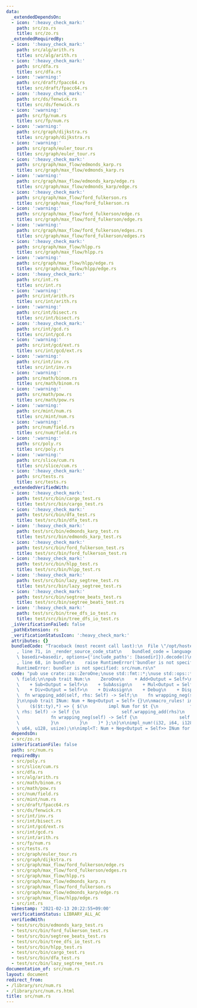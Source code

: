 ```yaml
---
data:
  _extendedDependsOn:
  - icon: ':heavy_check_mark:'
    path: src/zo.rs
    title: src/zo.rs
  _extendedRequiredBy:
  - icon: ':heavy_check_mark:'
    path: src/alg/arith.rs
    title: src/alg/arith.rs
  - icon: ':heavy_check_mark:'
    path: src/dfa.rs
    title: src/dfa.rs
  - icon: ':warning:'
    path: src/draft/fpacc64.rs
    title: src/draft/fpacc64.rs
  - icon: ':heavy_check_mark:'
    path: src/ds/fenwick.rs
    title: src/ds/fenwick.rs
  - icon: ':warning:'
    path: src/fp/num.rs
    title: src/fp/num.rs
  - icon: ':warning:'
    path: src/graph/dijkstra.rs
    title: src/graph/dijkstra.rs
  - icon: ':warning:'
    path: src/graph/euler_tour.rs
    title: src/graph/euler_tour.rs
  - icon: ':heavy_check_mark:'
    path: src/graph/max_flow/edmonds_karp.rs
    title: src/graph/max_flow/edmonds_karp.rs
  - icon: ':warning:'
    path: src/graph/max_flow/edmonds_karp/edge.rs
    title: src/graph/max_flow/edmonds_karp/edge.rs
  - icon: ':heavy_check_mark:'
    path: src/graph/max_flow/ford_fulkerson.rs
    title: src/graph/max_flow/ford_fulkerson.rs
  - icon: ':warning:'
    path: src/graph/max_flow/ford_fulkerson/edge.rs
    title: src/graph/max_flow/ford_fulkerson/edge.rs
  - icon: ':warning:'
    path: src/graph/max_flow/ford_fulkerson/edges.rs
    title: src/graph/max_flow/ford_fulkerson/edges.rs
  - icon: ':heavy_check_mark:'
    path: src/graph/max_flow/hlpp.rs
    title: src/graph/max_flow/hlpp.rs
  - icon: ':warning:'
    path: src/graph/max_flow/hlpp/edge.rs
    title: src/graph/max_flow/hlpp/edge.rs
  - icon: ':heavy_check_mark:'
    path: src/int.rs
    title: src/int.rs
  - icon: ':warning:'
    path: src/int/arith.rs
    title: src/int/arith.rs
  - icon: ':warning:'
    path: src/int/bisect.rs
    title: src/int/bisect.rs
  - icon: ':heavy_check_mark:'
    path: src/int/gcd.rs
    title: src/int/gcd.rs
  - icon: ':warning:'
    path: src/int/gcd/ext.rs
    title: src/int/gcd/ext.rs
  - icon: ':warning:'
    path: src/int/inv.rs
    title: src/int/inv.rs
  - icon: ':warning:'
    path: src/math/binom.rs
    title: src/math/binom.rs
  - icon: ':warning:'
    path: src/math/pow.rs
    title: src/math/pow.rs
  - icon: ':warning:'
    path: src/mint/num.rs
    title: src/mint/num.rs
  - icon: ':warning:'
    path: src/num/field.rs
    title: src/num/field.rs
  - icon: ':warning:'
    path: src/poly.rs
    title: src/poly.rs
  - icon: ':warning:'
    path: src/slice/cum.rs
    title: src/slice/cum.rs
  - icon: ':heavy_check_mark:'
    path: src/tests.rs
    title: src/tests.rs
  _extendedVerifiedWith:
  - icon: ':heavy_check_mark:'
    path: test/src/bin/cargo_test.rs
    title: test/src/bin/cargo_test.rs
  - icon: ':heavy_check_mark:'
    path: test/src/bin/dfa_test.rs
    title: test/src/bin/dfa_test.rs
  - icon: ':heavy_check_mark:'
    path: test/src/bin/edmonds_karp_test.rs
    title: test/src/bin/edmonds_karp_test.rs
  - icon: ':heavy_check_mark:'
    path: test/src/bin/ford_fulkerson_test.rs
    title: test/src/bin/ford_fulkerson_test.rs
  - icon: ':heavy_check_mark:'
    path: test/src/bin/hlpp_test.rs
    title: test/src/bin/hlpp_test.rs
  - icon: ':heavy_check_mark:'
    path: test/src/bin/lazy_segtree_test.rs
    title: test/src/bin/lazy_segtree_test.rs
  - icon: ':heavy_check_mark:'
    path: test/src/bin/segtree_beats_test.rs
    title: test/src/bin/segtree_beats_test.rs
  - icon: ':heavy_check_mark:'
    path: test/src/bin/tree_dfs_io_test.rs
    title: test/src/bin/tree_dfs_io_test.rs
  _isVerificationFailed: false
  _pathExtension: rs
  _verificationStatusIcon: ':heavy_check_mark:'
  attributes: {}
  bundledCode: "Traceback (most recent call last):\n  File \"/opt/hostedtoolcache/Python/3.9.1/x64/lib/python3.9/site-packages/onlinejudge_verify/documentation/build.py\"\
    , line 71, in _render_source_code_stat\n    bundled_code = language.bundle(stat.path,\
    \ basedir=basedir, options={'include_paths': [basedir]}).decode()\n  File \"/opt/hostedtoolcache/Python/3.9.1/x64/lib/python3.9/site-packages/onlinejudge_verify/languages/user_defined.py\"\
    , line 68, in bundle\n    raise RuntimeError('bundler is not specified: {}'.format(path.as_posix()))\n\
    RuntimeError: bundler is not specified: src/num.rs\n"
  code: "pub use crate::zo::ZeroOne;\nuse std::fmt::*;\nuse std::ops::*;\n\npub mod\
    \ field;\n\npub trait Num:\n    ZeroOne\n    + Add<Output = Self>\n    + AddAssign\n\
    \    + Sub<Output = Self>\n    + SubAssign\n    + Mul<Output = Self>\n    + MulAssign\n\
    \    + Div<Output = Self>\n    + DivAssign\n    + Debug\n    + Display\n{\n  \
    \  fn wrapping_add(self, rhs: Self) -> Self;\n    fn wrapping_neg(self) -> Self;\n\
    }\n\npub trait INum: Num + Neg<Output = Self> {}\n\nmacro_rules! impl_num {\n\
    \    ($($t:ty),*) => { $(\n        impl Num for $t {\n            fn wrapping_add(self,\
    \ rhs: Self) -> Self {\n                self.wrapping_add(rhs)\n            }\n\
    \            fn wrapping_neg(self) -> Self {\n                self.wrapping_neg()\n\
    \            }\n        }\n    )* };\n}\n\nimpl_num!(i32, i64, i128, isize, u32,\
    \ u64, u128, usize);\n\nimpl<T: Num + Neg<Output = Self>> INum for T {}\n"
  dependsOn:
  - src/zo.rs
  isVerificationFile: false
  path: src/num.rs
  requiredBy:
  - src/poly.rs
  - src/slice/cum.rs
  - src/dfa.rs
  - src/alg/arith.rs
  - src/math/binom.rs
  - src/math/pow.rs
  - src/num/field.rs
  - src/mint/num.rs
  - src/draft/fpacc64.rs
  - src/ds/fenwick.rs
  - src/int/inv.rs
  - src/int/bisect.rs
  - src/int/gcd/ext.rs
  - src/int/gcd.rs
  - src/int/arith.rs
  - src/fp/num.rs
  - src/tests.rs
  - src/graph/euler_tour.rs
  - src/graph/dijkstra.rs
  - src/graph/max_flow/ford_fulkerson/edge.rs
  - src/graph/max_flow/ford_fulkerson/edges.rs
  - src/graph/max_flow/hlpp.rs
  - src/graph/max_flow/edmonds_karp.rs
  - src/graph/max_flow/ford_fulkerson.rs
  - src/graph/max_flow/edmonds_karp/edge.rs
  - src/graph/max_flow/hlpp/edge.rs
  - src/int.rs
  timestamp: '2021-02-13 20:22:55+09:00'
  verificationStatus: LIBRARY_ALL_AC
  verifiedWith:
  - test/src/bin/edmonds_karp_test.rs
  - test/src/bin/ford_fulkerson_test.rs
  - test/src/bin/segtree_beats_test.rs
  - test/src/bin/tree_dfs_io_test.rs
  - test/src/bin/hlpp_test.rs
  - test/src/bin/cargo_test.rs
  - test/src/bin/dfa_test.rs
  - test/src/bin/lazy_segtree_test.rs
documentation_of: src/num.rs
layout: document
redirect_from:
- /library/src/num.rs
- /library/src/num.rs.html
title: src/num.rs
---
```

